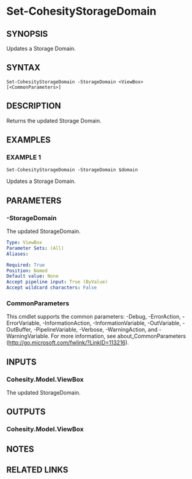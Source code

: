 # Set-CohesityStorageDomain

## SYNOPSIS
Updates a Storage Domain.

## SYNTAX

```
Set-CohesityStorageDomain -StorageDomain <ViewBox> [<CommonParameters>]
```

## DESCRIPTION
Returns the updated Storage Domain.

## EXAMPLES

### EXAMPLE 1
```
Set-CohesityStorageDomain -StorageDomain $domain
```

Updates a Storage Domain.

## PARAMETERS

### -StorageDomain
The updated StorageDomain.

```yaml
Type: ViewBox
Parameter Sets: (All)
Aliases:

Required: True
Position: Named
Default value: None
Accept pipeline input: True (ByValue)
Accept wildcard characters: False
```

### CommonParameters
This cmdlet supports the common parameters: -Debug, -ErrorAction, -ErrorVariable, -InformationAction, -InformationVariable, -OutVariable, -OutBuffer, -PipelineVariable, -Verbose, -WarningAction, and -WarningVariable.
For more information, see about_CommonParameters (http://go.microsoft.com/fwlink/?LinkID=113216).

## INPUTS

### Cohesity.Model.ViewBox
The updated StorageDomain.

## OUTPUTS

### Cohesity.Model.ViewBox
## NOTES

## RELATED LINKS
